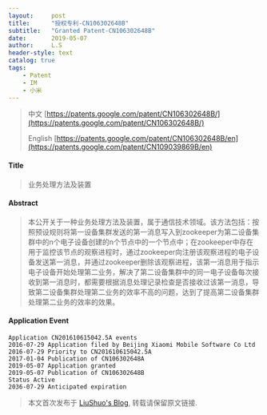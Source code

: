```yaml
---
layout:     post
title:      "授权专利-CN106302648B"
subtitle:   "Granted Patent-CN106302648B"
date:       2019-05-07
author:     L.S
header-style: text
catalog: true
tags:
    - Patent
    - IM
    - 小米
---
```

> 中文 [https://patents.google.com/patent/CN106302648B/](https://patents.google.com/patent/CN106302648B/)
>
> English [https://patents.google.com/patent/CN106302648B/en](https://patents.google.com/patent/CN109039869B/en)

#### Title
> 业务处理方法及装置



#### Abstract
> 本公开关于一种业务处理方法及装置，属于通信技术领域。该方法包括：按照预设规则将第一设备集群发送的第一消息写入到zookeeper为第二设备集群中的n个电子设备创建的n个节点中的一个节点中；在zookeeper中存在用于监控该节点的观察进程时，通过zookeeper向注册该观察进程的电子设备发送第一消息，并通过zookeeper删除该观察进程，该第一消息用于指示电子设备开始处理第二业务，解决了第二设备集群中的同一电子设备每次接收到第一消息时，都需要根据消息处理记录检查是否接收过该第一消息，导致第二设备集群处理第二业务的效率不高的问题，达到了提高第二设备集群处理第二业务的效率的效果。




#### Application Event
```
Application CN201610615042.5A events 
2016-07-29 Application filed by Beijing Xiaomi Mobile Software Co Ltd
2016-07-29 Priority to CN201610615042.5A
2017-01-04 Publication of CN106302648A
2019-05-07 Application granted
2019-05-07 Publication of CN106302648B
Status Active
2036-07-29 Anticipated expiration
```
> 本文首次发布于 [LiuShuo's Blog](https://liushuo.me), 
转载请保留原文链接.
